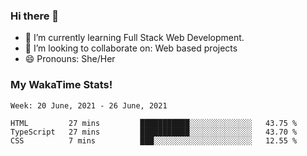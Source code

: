 ### Hi there 👋

- 🌱 I’m currently learning Full Stack Web Development.
- 👯 I’m looking to collaborate on: Web based projects
- 😄 Pronouns: She/Her

### My WakaTime Stats!

<!--START_SECTION:waka-->
```text
Week: 20 June, 2021 - 26 June, 2021

HTML         27 mins         ███████████░░░░░░░░░░░░░░   43.75 % 
TypeScript   27 mins         ███████████░░░░░░░░░░░░░░   43.70 % 
CSS          7 mins          ███░░░░░░░░░░░░░░░░░░░░░░   12.55 % 
```
<!--END_SECTION:waka-->

